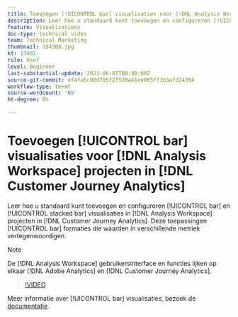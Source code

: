 ```yaml
---
title: Toevoegen [!UICONTROL bar] visualisaties voor [!DNL Analysis Workspace] projecten
description: Leer hoe u standaard kunt toevoegen en configureren [!UICONTROL bar] en [!UICONTROL stacked bar] visualisaties voor [!DNL Analysis Workspace] projecten in [!DNL Customer Journey Analytics].
feature: Visualizations
doc-type: technical video
team: Technical Marketing
thumbnail: 334308.jpg
kt: 13402
role: User
level: Beginner
last-substantial-update: 2023-06-07T00:00:00Z
source-git-commit: ef4fa5c00d705f2f528a41ee665ff363afd24394
workflow-type: tm+mt
source-wordcount: '65'
ht-degree: 0%

---
```


# Toevoegen [!UICONTROL bar] visualisaties voor [!DNL Analysis Workspace] projecten in [!DNL Customer Journey Analytics]

Leer hoe u standaard kunt toevoegen en configureren [!UICONTROL bar] en [!UICONTROL stacked bar] visualisaties in [!DNL Analysis Workspace] projecten in [!DNL Customer Journey Analytics]. Deze toepassingen [!UICONTROL bar] formaties die waarden in verschillende metriek vertegenwoordigen.

>[!NOTE]
>
>De [!DNL Analysis Workspace] gebruikersinterface en functies lijken op elkaar [!DNL Adobe Analytics] en [!DNL Customer Journey Analytics].

>[!VIDEO](https://video.tv.adobe.com/v/334308/?quality=12&learn=on)

Meer informatie over [!UICONTROL bar] visualisaties, bezoek de [documentatie](https://experienceleague.adobe.com/docs/analytics-platform/using/cja-workspace/visualizations/bar.html).
